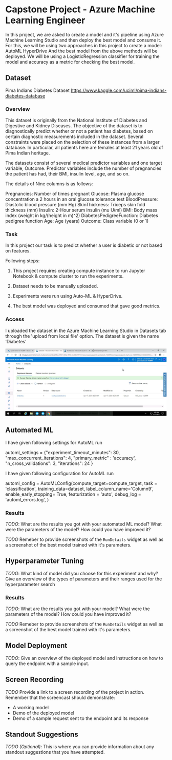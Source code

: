 
# Capstone Project - Azure Machine Learning Engineer

In this project, we are asked to create a model and it's pipeline using Azure Machine Learning Studio and then deploy the best model and consume it. For this, we will be using two approaches in this project to create a model:
AutoML
HyperDrive
And the best model from the above methods will be deployed. 
We will be using a LogisticRegression classifier for training the model and accuracy as a metric for checking the best model.

## Dataset
Pima Indians Diabetes Dataset
https://www.kaggle.com/uciml/pima-indians-diabetes-database

### Overview

This dataset is originally from the National Institute of Diabetes and Digestive and Kidney Diseases. The objective of the dataset is to diagnostically predict whether or not a patient has diabetes, based on certain diagnostic measurements included in the dataset. Several constraints were placed on the selection of these instances from a larger database. In particular, all patients here are females at least 21 years old of Pima Indian heritage.

The datasets consist of several medical predictor variables and one target variable, Outcome. Predictor variables include the number of pregnancies the patient has had, their BMI, insulin level, age, and so on.

The details of Nine columns is as follows:

Pregnancies: Number of times pregnant
Glucose: Plasma glucose concentration a 2 hours in an oral glucose tolerance test
BloodPressure: Diastolic blood pressure (mm Hg)
SkinThickness: Triceps skin fold thickness (mm)
Insulin: 2-Hour serum insulin (mu U/ml)
BMI: Body mass index (weight in kg/(height in m)^2)
DiabetesPedigreeFunction: Diabetes pedigree function
Age: Age (years)
Outcome: Class variable (0 or 1)

### Task
In this project our task is to predict whether a user is diabetic or not based on features.


Following steps:
1. This project requires creating compute instance to run Jupyter Notebook & compute cluster to run the experiments.
 
2. Dataset needs to be manually uploaded.
 
3. Experiments were run using Auto-ML & HyperDrive.
 
4. The best model was deployed and consumed that gave good metrics.


### Access
I uploaded the dataset in the Azure Machine Learning Studio in Datasets tab through the 'upload from local file' option. The dataset is given the name ‘Diabetes’

![alt text](https://github.com/NikitaMahajan19/Capstone---Azure-Machine-Learning-Engineer/blob/master/images/Dataset%20d.JPG)
## Automated ML
I have given following  settings for AutoML run

automl_settings = {"experiment_timeout_minutes": 30,
    "max_concurrent_iterations": 4,
    "primary_metric" : 'accuracy',
    "n_cross_validations": 3,
    "iterations": 24
}


I have given following configuration for AutoML run

automl_config = AutoMLConfig(compute_target=compute_target,
                             task = 'classification',
                             training_data=dataset,
                             label_column_name='Column9',
                             enable_early_stopping= True,
                             featurization = 'auto',
                             debug_log = 'automl_errors.log',
                            )

### Results
*TODO*: What are the results you got with your automated ML model? What were the parameters of the model? How could you have improved it?

*TODO* Remeber to provide screenshots of the `RunDetails` widget as well as a screenshot of the best model trained with it's parameters.

## Hyperparameter Tuning
*TODO*: What kind of model did you choose for this experiment and why? Give an overview of the types of parameters and their ranges used for the hyperparameter search


### Results
*TODO*: What are the results you got with your model? What were the parameters of the model? How could you have improved it?

*TODO* Remeber to provide screenshots of the `RunDetails` widget as well as a screenshot of the best model trained with it's parameters.

## Model Deployment
*TODO*: Give an overview of the deployed model and instructions on how to query the endpoint with a sample input.

## Screen Recording
*TODO* Provide a link to a screen recording of the project in action. Remember that the screencast should demonstrate:
- A working model
- Demo of the deployed  model
- Demo of a sample request sent to the endpoint and its response

## Standout Suggestions
*TODO (Optional):* This is where you can provide information about any standout suggestions that you have attempted.
